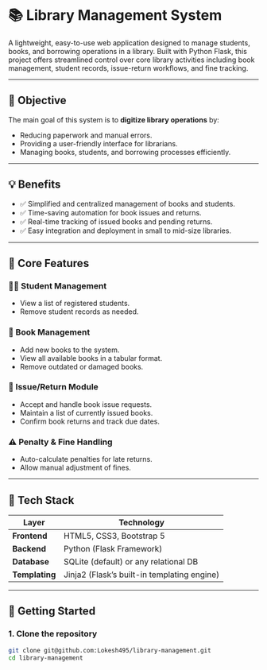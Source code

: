 # 📚 Library Management System

A lightweight, easy-to-use web application designed to manage students, books, and borrowing operations in a library. Built with Python Flask, this project offers streamlined control over core library activities including book management, student records, issue-return workflows, and fine tracking.

---

## 📌 Objective

The main goal of this system is to **digitize library operations** by:
- Reducing paperwork and manual errors.
- Providing a user-friendly interface for librarians.
- Managing books, students, and borrowing processes efficiently.

---

## 💡 Benefits

- ✅ Simplified and centralized management of books and students.
- ✅ Time-saving automation for book issues and returns.
- ✅ Real-time tracking of issued books and pending returns.
- ✅ Easy integration and deployment in small to mid-size libraries.

---

## 🧩 Core Features

### 🧍‍♂️ Student Management
- View a list of registered students.
- Remove student records as needed.

### 📘 Book Management
- Add new books to the system.
- View all available books in a tabular format.
- Remove outdated or damaged books.

### 🔁 Issue/Return Module
- Accept and handle book issue requests.
- Maintain a list of currently issued books.
- Confirm book returns and track due dates.

### ⚠️ Penalty & Fine Handling
- Auto-calculate penalties for late returns.
- Allow manual adjustment of fines.

---

## 🧰 Tech Stack

| Layer       | Technology             |
|------------|------------------------|
| **Frontend** | HTML5, CSS3, Bootstrap 5 |
| **Backend**  | Python (Flask Framework) |
| **Database** | SQLite (default) or any relational DB |
| **Templating** | Jinja2 (Flask’s built-in templating engine) |

---

## 🚀 Getting Started

### 1. Clone the repository

```bash
git clone git@github.com:Lokesh495/library-management.git
cd library-management
